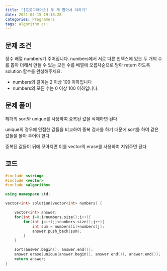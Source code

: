 ```yaml
---
title: "[프로그래머스] 두 개 뽑아서 더하기"
date: 2021-04-15 19:18:28
categories: Programers
tags: algorithm c++ 
---
```



## 문제 조건

정수 배열 numbers가 주어집니다. numbers에서 서로 다른 인덱스에 있는 두 개의 수를 뽑아 더해서 만들 수 있는 모든 수를 배열에 오름차순으로 담아 return 하도록 solution 함수를 완성해주세요.

- numbers의 길이는 2 이상 100 이하입니다
- numbers의 모든 수는 0 이상 100 이하입니다.

## 문제 풀이

<algorithm> 헤더의 sort와 unique를 사용하여 중복된 값을 삭제하면 된다

unique의 경우에 인접한 값들을 비교하여 중복 검사를 하기 때문에 sort를 하여 같은 값들을 몰아 주어야 한다

중복된 값들이 뒤에 모아지면 이를 vector의 erase를 사용하여 지워주면 된다





## 코드

```cpp
#include <string>
#include <vector>
#include <algorithm>

using namespace std;

vector<int> solution(vector<int> numbers) {

    vector<int> answer;
    for(int i=0;i<numbers.size();i++){
        for(int j=i+1;j<numbers.size();j++){
            int sum = numbers[i]+numbers[j];
            answer.push_back(sum);
        }
    }

    sort(answer.begin(), answer.end());
    answer.erase(unique(answer.begin(), answer.end()), answer.end());
    return answer;
}
```
